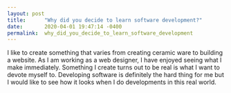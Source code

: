 ```yaml
---
layout: post
title:      "Why did you decide to learn software development?"
date:       2020-04-01 19:47:14 -0400
permalink:  why_did_you_decide_to_learn_software_development
---
```



I like to create something that varies from creating ceramic ware to building a website. As I am working as a web designer, I have enjoyed seeing what I make immediately. Something I create turns out to be real is what I want to devote myself to. Developing software is definitely the hard thing for me but I would like to see how it looks when I do developments in this real world.
